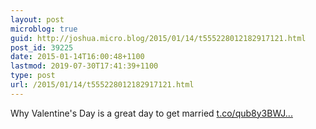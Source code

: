 ```yaml
---
layout: post
microblog: true
guid: http://joshua.micro.blog/2015/01/14/t555228012182917121.html
post_id: 39225
date: 2015-01-14T16:00:48+1100
lastmod: 2019-07-30T17:41:39+1100
type: post
url: /2015/01/14/t555228012182917121.html
---
```

Why Valentine's Day is a great day to get married [t.co/qub8y3BWJ...](http://t.co/qub8y3BWJy)
